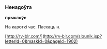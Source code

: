 ### Ненадоўга
**прыслоўе**

На кароткі час. Паехаць н.

<a rel="author">[http://rv-blr.com/](http://rv-blr.com/slounik.jsp?letterId=0&maskId=0&pageId=1902)</a>
